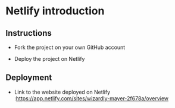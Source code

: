 # Netlify introduction

## Instructions

* Fork the project on your own GitHub account

* Deploy the project on Netlify

## Deployment

* Link to the website deployed on Netlify :https://app.netlify.com/sites/wizardly-mayer-2f678a/overview

